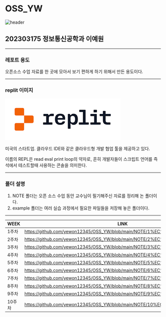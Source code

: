 # OSS_YW
![header](https://capsule-render.vercel.app/api?type=wave&color=auto&height=300&section=header&text=202303175_정보통신공학과_이예원%20&fontSize=40)
## **202303175 정보통신공학과 이예원**
---
### 레포트 용도
오픈소스 수업 자료를 한 곳에 모아서 보기 편하게 하기 위해서 만든 용도이다.
***
### replit 이미지
![replit image](https://github.com/yewon12345/OSS_YW/blob/main/replit%20image.png)

미국의 스타트업. 클라우드 IDE와 같은 클라우드형 개발 협업 툴을 제공하고 있다.

이름의 REPL은 read eval print loop의 약자로, 흔히 개발자들이 스크립트 언어를 즉석에서 테스트할때 사용하는 콘솔을 의미한다.

---
### 폴더 설명
1. NOTE 폴더는 오픈 소스 수업 동안 교수님이 필기해주신 자료를 정리해 논 폴더이다.
2. example 폴더는 여러 실습 과정에서 필요한 파일들을 저장해 놓은 폴더이다. 

---
|WEEK|LINK|
|------|---|
|1주차|<https://github.com/yewon12345/OSS_YW/blob/main/NOTE/1%EC%A3%BC%EC%B0%A8.md>|
|2주차|<https://github.com/yewon12345/OSS_YW/blob/main/NOTE/2%EC%A3%BC%EC%B0%A8.md>|
|3주차|<https://github.com/yewon12345/OSS_YW/blob/main/NOTE/3%EC%A3%BC%EC%B0%A8.md>|
|4주차|<https://github.com/yewon12345/OSS_YW/blob/main/NOTE/4%EC%A3%BC%EC%B0%A8.md>|
|5주차|<https://github.com/yewon12345/OSS_YW/blob/main/NOTE/5%EC%A3%BC%EC%B0%A8.md>|
|6주차|<https://github.com/yewon12345/OSS_YW/blob/main/NOTE/6%EC%A3%BC%EC%B0%A8.md>|
|7주차|<https://github.com/yewon12345/OSS_YW/blob/main/NOTE/7%EC%A3%BC%EC%B0%A8.md>|
|8주차|<https://github.com/yewon12345/OSS_YW/blob/main/NOTE/8%EC%A3%BC%EC%B0%A8.md>|
|9주차|<https://github.com/yewon12345/OSS_YW/blob/main/NOTE/9%EC%A3%BC%EC%B0%A8.md>|
|10주차|<https://github.com/yewon12345/OSS_YW/blob/main/NOTE/10%EC%A3%BC%EC%B0%A8.md>|



